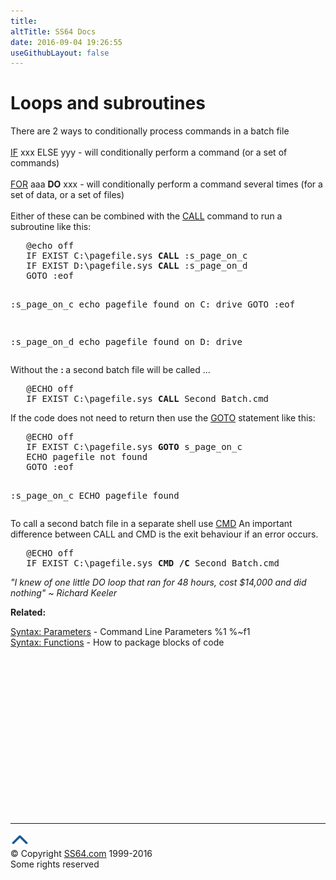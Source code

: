 ```yaml
---
title:
altTitle: SS64 Docs
date: 2016-09-04 19:26:55
useGithubLayout: false
---
```

<!-- #BeginLibraryItem "/Library/head_ntsyntax.lbi" --><!-- #EndLibraryItem --><h1>Loops and subroutines</h1> 
<p> There are 2 ways to conditionally process commands in a batch file<br>
  <br>
  <a href="if.html">IF</a> xxx ELSE yyy - will conditionally perform a command 
  (or a set of commands)<br>
  <br>
  <a href="for.html">FOR</a> aaa <b>DO</b> xxx - will conditionally perform 
  a command several times (for a set of data, or a set of files)<br>
  <br>
  Either of these can be combined with the <a href="call.html">CALL</a> 
command to run a subroutine like this:</p>
<pre>   @echo off
   IF EXIST C:\pagefile.sys <b>CALL</b> :s_page_on_c
   IF EXIST D:\pagefile.sys <b>CALL</b> :s_page_on_d
   GOTO :eof
  
   :s_page_on_c
   echo pagefile found on C: drive
   GOTO :eof
 
   :s_page_on_d
   echo pagefile found on D: drive</pre>
<p>Without the <b>: </b>a second batch file will be called  ... </p>
<pre>   @ECHO off
   IF EXIST C:\pagefile.sys <b>CALL</b> Second_Batch.cmd</pre>
<p> If the code does not need to return then use the <a href="goto.html">GOTO</a> 
statement like this:</p>
<pre>   @ECHO off
   IF EXIST C:\pagefile.sys <b>GOTO</b> s_page_on_c 
   ECHO pagefile not found
   GOTO :eof
   
   :s_page_on_c
   ECHO pagefile found</pre>
<p>To call a second batch file in a separate 
  shell use <a href="cmd.html">CMD</a> An important difference between 
CALL and CMD is the exit behaviour if an error occurs.</p>
<pre>   @ECHO off
   IF EXIST C:\pagefile.sys <b>CMD /C </b>Second_Batch.cmd
</pre>
<p class="quote"><i>"I knew of one little DO loop that ran for 48 hours, cost $14,000 and did 
nothing" ~ Richard Keeler</i></p>
<p><b>Related:</b></p>
<p><a href="syntax-args.html">Syntax: Parameters</a> - Command Line Parameters %1 %~f1 <br>
<a href="syntax-functions.html">Syntax: Functions</a> - How to package blocks of code</p>
<!-- #BeginLibraryItem "/Library/foot_nt.lbi" --><p>
<!-- windows300 -->
<ins class="adsbygoogle" style="display:inline-block;width:300px;height:250px" data-ad-client="ca-pub-6140977852749469" data-ad-slot="7649547908"></ins>
<script>
(adsbygoogle = window.adsbygoogle || []).push({});
</script></p>
<hr>
<div id="bl" class="footer"><a href="syntax-loops.html#"><img src="../images/top.png" width="30" height="22" alt="Back to the Top"></a></div>
<div id="br" class="footer, tagline">© Copyright <a href="http://ss64.com/">SS64.com</a> 1999-2016<br>
Some rights reserved</div><!-- #EndLibraryItem -->

